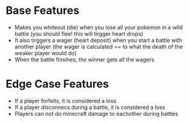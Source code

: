 # Base Features
* Makes you whiteout (die) when you lose all your pokemon in a wild battle (you should flee! this will tirgger heart drops)
* It also tirggers a wager (heart deposit) when you start a battle with another player (the wager is calculated == to what the death of the weaker player would do)
* When the battle finsihes, the winner gets all the wagers
# Edge Case Features
* If a player forfeits, it is considered a loss
* If a player disconnecs during a battle, it is considered a loss
* Players can not do minecraft damage to eachother during battles
